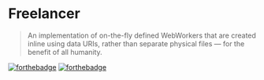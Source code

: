 # Freelancer

> An implementation of on-the-fly defined WebWorkers that are created inline using data URIs, rather than separate physical files &mdash; for the benefit of all humanity.

[![forthebadge](http://forthebadge.com/images/badges/contains-cat-gifs.svg)](http://forthebadge.com)
[![forthebadge](http://forthebadge.com/images/badges/built-with-love.svg)](http://forthebadge.com)
